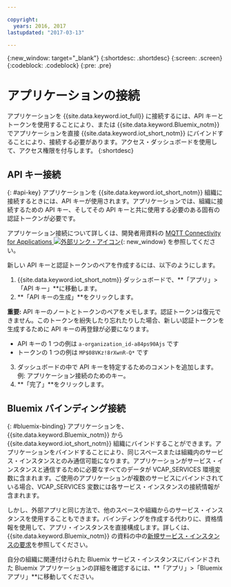 ```yaml
---

copyright:
  years: 2016, 2017
lastupdated: "2017-03-13"

---
```


{:new_window: target="\_blank"}
{:shortdesc: .shortdesc}
{:screen: .screen}
{:codeblock: .codeblock}
{:pre: .pre}

# アプリケーションの接続

アプリケーションを {{site.data.keyword.iot_full}} に接続するには、API キーとトークンを使用することにより、または {{site.data.keyword.Bluemix_notm}} でアプリケーションを直接 {{site.data.keyword.iot_short_notm}} にバインドすることにより、接続する必要があります。アクセス・ダッシュボードを使用して、アクセス権限を付与します。
{:shortdesc}

## API キー接続
{: #api-key}
アプリケーションを {{site.data.keyword.iot_short_notm}} 組織に接続するときには、API キーが使用されます。アプリケーションでは、組織に接続するための API キー、そしてその API キーと共に使用する必要のある固有の認証トークンが必要です。  

アプリケーション接続について詳しくは、開発者用資料の [MQTT Connectivity for Applications ![外部リンク・アイコン](../../icons/launch-glyph.svg "外部リンク・アイコン")](https://docs.internetofthings.ibmcloud.com/applications/mqtt.html){: new_window} を参照してください。

新しい API キーと認証トークンのペアを作成するには、以下のようにします。  
1.	{{site.data.keyword.iot_short_notm}} ダッシュボードで、**「アプリ」>「API キー」**に移動します。  
2.	**「API キーの生成」**をクリックします。
  
**重要:** API キーのノートとトークンのペアをメモします。認証トークンは復元できません。このトークンを紛失したり忘れたりした場合、新しい認証トークンを生成するために API キーの再登録が必要になります。
 - API キーの 1 つの例は `a-organization_id-a84ps90Ajs` です  
 - トークンの 1 つの例は `MP$08VKz!8rXwnR-Q*` です  
3.	ダッシュボードの中で API キーを特定するためのコメントを追加します。例: アプリケーション接続のためのキー。
4.	**「完了」**をクリックします。



## Bluemix バインディング接続
{: #bluemix-binding}
アプリケーションを、{{site.data.keyword.Bluemix_notm}} から {{site.data.keyword.iot_short_notm}} 組織にバインドすることができます。アプリケーションをバインドすることにより、同じスペースまたは組織内のサービス・インスタンスとのみ通信可能になります。アプリケーションがサービス・インスタンスと通信するために必要なすべてのデータが VCAP_SERVICES 環境変数に含まれます。ご使用のアプリケーションが複数のサービスにバインドされている場合、VCAP_SERVICES 変数には各サービス・インスタンスの接続情報が含まれます。  

しかし、外部アプリと同じ方法で、他のスペースや組織からのサービス・インスタンスを使用することもできます。バインディングを作成する代わりに、資格情報を使用して、アプリ・インスタンスを直接構成します。詳しくは、{{site.data.keyword.Bluemix_notm}} の資料の中の[新規サービス・インスタンスの要求](https://console.{DomainName}/docs/services/reqnsi.html#req_instance)を参照してください。

自分の組織に関連付けられた Bluemix サービス・インスタンスにバインドされた Bluemix アプリケーションの詳細を確認するには、**「アプリ」>「Bluemix アプリ」**に移動してください。  
